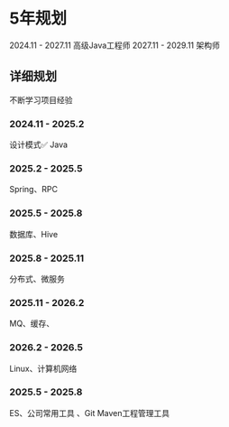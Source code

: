 # 5年规划  

2024.11 - 2027.11 高级Java工程师
2027.11 - 2029.11 架构师

## 详细规划  

不断学习项目经验  

### 2024.11 - 2025.2

设计模式✅
Java

### 2025.2 - 2025.5

Spring、RPC

### 2025.5 - 2025.8

数据库、Hive

### 2025.8 - 2025.11

分布式、微服务

### 2025.11 - 2026.2

MQ、缓存、

### 2026.2 - 2026.5

Linux、计算机网络

### 2025.5 - 2025.8

ES、公司常用工具 、Git Maven工程管理工具

